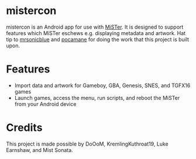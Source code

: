 # mistercon

mistercon is an Android app for use with [MiSTer](https://github.com/MiSTer-devel/Main_MiSTer/wiki). It is designed to support features which MiSTer eschews e.g. displaying metadata and artwork. Hat tip to [mrsonicblue](https://github.com/mrsonicblue) and [pocamane](https://github.com/pocomane) for doing the work that this project is built upon.

# Features

* Import data and artwork for Gameboy, GBA, Genesis, SNES, and TGFX16 games
* Launch games, access the menu, run scripts, and reboot the MiSTer from your Android device

# Credits

This project is made possible by DoOoM, KremlingKuthroat19, Luke Earnshaw, and Mist Sonata.
